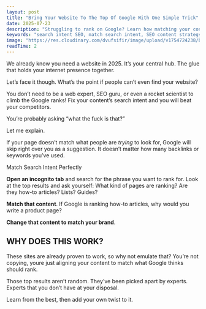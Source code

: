 ```yaml
---
layout: post
title: "Bring Your Website To The Top Of Google With One Simple Trick"
date: 2025-07-23
description: "Struggling to rank on Google? Learn how matching your content to search intent can boost your SEO and help you outperform competitors—no rocket science needed."
keywords: "search intent SEO, match search intent, SEO content strategy, Google ranking tips, how to rank on Google, SEO for beginners, content optimization, SEO best practices 2025, Google algorithm, SEO content alignment, SEO blog tips, Devonus SEO strategy, improving website ranking, organic search optimization"
image: "https://res.cloudinary.com/dvufsifir/image/upload/v1754724238/bring-your-website-to-the-top_zalowz.webp"
readTime: 2
---
```


We already know you need a website in 2025. It’s your central hub. The glue that holds your internet presence together.

Let’s face it though. What’s the point if people can’t even find your website?

You don’t need to be a web expert, SEO guru, or even a rocket scientist to climb the Google ranks! Fix your content’s search intent and you will beat your competitors.

You’re probably asking “what the fuck is that?”

Let me explain.

If your page doesn’t match what people are _trying_ to look for, Google will skip right over you as a suggestion. It doesn’t matter how many backlinks or keywords you’ve used.

Match Search Intent Perfectly

**Open an incognito tab** and search for the phrase you want to rank for. Look at the top results and ask yourself: What kind of pages are ranking? Are they how-to articles? Lists? Guides?

**Match that content**. If Google is ranking how-to articles, why would you write a product page?

**Change that content to match your brand**.

## WHY DOES THIS WORK?

These sites are already proven to work, so why not emulate that? You’re not copying, youre just aligning your content to match what Google thinks should rank.

Those top results aren’t random. They’ve been picked apart by experts. Experts that you don’t have at your disposal.

Learn from the best, then add your own twist to it.
